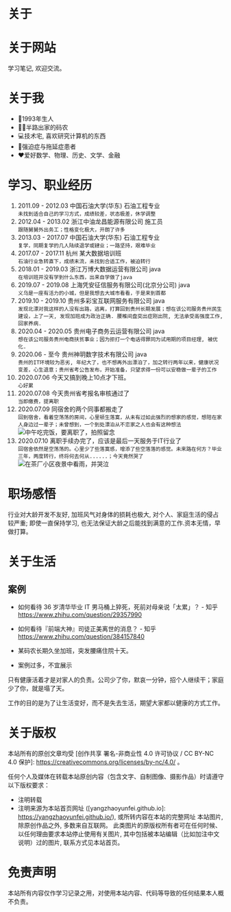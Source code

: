 # 关于


# 关于网站

学习笔记, 欢迎交流。

# 关于我

* 🎂1993年生人
* 👨‍💻半路出家的码农
* 💻技术宅, 喜欢研究计算机的东西
* 🤪强迫症与拖延症患者
* ❤️爱好数学、物理、历史、文学、金融

# 学习、职业经历

1. 2011.09 - 2012.03 中国石油大学(华东) 石油工程专业  
```未找到适合自己的学习方式，成绩较差，状态极差，休学调整```
1. 2012.04 - 2013.02 浙江中油龙昌能源有限公司 施工员  
```跟随舅舅外出务工；性格变化极大，开朗了许多```
1. 2013.03 - 2017.07 中国石油大学(华东) 石油工程专业  
```复学，同期复学的几人陆续退学或肄业；一路坚持，艰难毕业```
1. 2017.07 - 2017.11 杭州 某大数据培训班  
```石油行业急转直下，成绩末流，未找到合适工作，被迫转行```
1. 2018.01 - 2019.03 浙江万博大数据运营有限公司 java  
```在培训班并没有学到什么东西，出来自学做了java```
1. 2019.07 - 2019.08 上海凭安征信服务有限公司(北京分公司) java  
```义乌是一座有活力的小城，但是我想去大城市看看，于是来到首都```
1. 2019.10 - 2019.10 贵州多彩宝互联网服务有限公司 java  
```发现北漂对我这样的人没有出路，逃离，打算回到贵州长期发展；想在该公司服务贵州民生建设，上了一天, 发现加班成为政治正确. 腰椎间盘突出症刚出院, 无法承受高强度工作, 回家养病.```
1. 2020.04 - 2020.05 贵州电子商务云运营有限公司 java  
```想在该公司服务贵州电商扶贫事业；因为拒打一个电话得罪同为试用期的项目经理, 被优化.```
1. 2020.06 - 至今 贵州神玥数字技术有限公司 java  
```贵州的IT环境较为恶劣, 年纪大了，也不想再外出漂泊了，加之转行两年以来，健康状况变差，心生退意；贵州省考公告发布，开始准备，只望求得一份可以安稳做一辈子的工作```
1. 2020.07.06 今天又搞到晚上10点才下班。  
```心好累```
1. 2020.07.08 今天贵州省考报名审核通过了  
```当即缴费，提离职```
1. 2020.07.09 同宿舍的两个同事都搬走了  
```回到宿舍，看着空荡荡的房间，心里顿生落寞，从未有过如此强烈的想家的感觉，想陪在家人身边过一辈子；未曾想到，一个到处漂泊从不恋家之人也会有这种想法```
![中午吃完饭，要离职了，拍照留念](https://yangzhaoyunfei.oss-cn-beijing.aliyuncs.com/blog/202007/mmexport1594309236039.jpg "离职前留恋")
1. 2020.07.10 离职手续办完了，应该是最后一天服务于IT行业了  
```回宿舍依然是空荡荡的。心里少了些落寞感，增添了些空落落的感觉。未来路在何方？毕业三年，两度转行，终将何去何从......；今天竟然哭了```
![在茶厂小区夜景中看雨，并哭泣](https://yangzhaoyunfei.oss-cn-beijing.aliyuncs.com/blog/202007/1594387225117.jpg "世界那么美，为什么却没有我的容身之处")

# 职场感悟
行业对大龄开发不友好, 加班风气对身体的损耗也极大, 对个人、家庭生活的侵占较严重; 即使一直保持学习, 也无法保证大龄之后能找到满意的工作.资本无情，早做打算。

# 关于生活

## 案例

* 如何看待 36 岁清华毕业 IT 男马桶上猝死，死前对母亲说「太累」？ - 知乎
  https://www.zhihu.com/question/29357990
  
* 如何看待『前端大神』司徒正美离世的消息？ - 知乎
  https://www.zhihu.com/question/384157840
  
* 某码农长期久坐加班，突发腰痛住院十天。

* 案例过多，不宜展示

只有健康活着才是对家人的负责。公司少了你，默哀一分钟，招个人继续干；家庭少了你，就是塌了天。

工作的目的是为了让生活变好，而不是失去生活，期望大家都以健康的方式工作。

# 关于版权

本站所有的原创文章均受 [创作共享 署名-非商业性 4.0 许可协议 / CC BY-NC 4.0 保护]: https://creativecommons.org/licenses/by-nc/4.0/ 。

任何个人及媒体在转载本站原创内容（包含文字、自制图像、摄影作品）时请遵守以下版权要求：

* 注明转载
* 注明来源为本站首页网址 ([yangzhaoyunfei.github.io]: https://yangzhaoyunfei.github.io/), 或所转内容在本站的完整网址
本站图片, 除原创作品之外, 多数来自互联网。 此类图片的原版权所有者可在任何时候、以任何理由要求本站停止使用有关图片, 其中包括被本站编辑（比如加注中文说明）过的图片,  联系方式见本站首页。

# 免责声明

本站所有内容仅作学习记录之用，对使用本站内容、代码等导致的任何结果本人概不负责。

